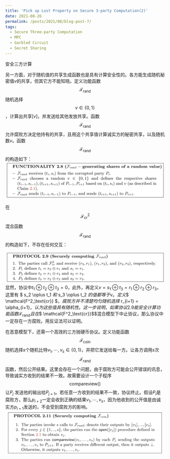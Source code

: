 ```yaml
---
title: 'Pick up Lost Property on Secure 3-party Computation(2)'
date: 2021-08-26
permalink: /posts/2021/08/blog-post-7/
tags:
  - Secure Three-party Computation
  - MPC
  - Garbled Circuit
  - Secret Sharing
---
```


安全三方计算

另一方面，对于随机值的共享生成函数也是具有计算安全性的。各方能生成随机秘密值$v$的共享，但其它方不能知晓。定义功能函数$$\mathcal{F}_{\text{rand}}$$随机选择$$ v \in \{0,1 \}$$，计算出共享$[v]$，并发送给其他发放共享。函数$$\mathcal{F}_{\text{rand}}$$允许腐败方决定他持有的共享，且用这个共享值计算诚实方的秘密共享，以及随机数$v$。函数$$\mathcal{F}_{\text{rand}}$$的构造如下：
![协议2.8](../images/3pc/f_rand.png)

在$$ \mathcal{F^2_\text{cr}}$$混合函数$$\mathcal{F}_{\text{rand}}$$的构造如下，不存在任何交互：

![协议2.9](/images/3pc/sc_f_rand.png)
显然，协议中$t_1 \oplus t_2 \oplus t_3 = 0$，此外，再定义$v = s_1 \oplus t_3 = r_1 \oplus r_2 \oplus r_3$，这里有 $ s_2 \oplus t_1 $和$ s_3 \oplus t_2 $的值都等于$v$。定义$$ \mathcal{F^2_\text{cr}} $$，腐败方并不清楚均匀随机选择$ r_{i+1} = \alpha_{i+1}$，认为这些值具有随机性。这一步说明，如果协议2.9能安全计算功能函数$$\mathcal{F}_{\text{rand}}$$且在$$ \mathcal{F^2_\text{cr}}$$混合模型下中止协议，那么协议中一定存在一方腐败。用反证法可以证明。

在恶意模型下，还需一个高效的三方抛硬币协议。定义功能函数$$ \mathcal{F_\text{coin}} $$随机选择$s$个随机比特$v_1, \cdots, v_s \in \{0, 1 \}$，并把它发送给每一方。让各方调用$s$次$$ \mathcal{F_\text{rand}} $$函数，然后公开结果。这里会存在一个问题，由于腐败方可能会公开错误的讯息，导致诚实方收到的结果不一致。故需要设计一个子程序$$ \mathsf{compareview}() $$让$P_j$ 发送他的输出给$P_{j+1}$。若任意一方收到的结果不一致，协议终止。假设$P_i$是腐败方，那么$p_{i+2}$一定会收到正确的结果$v_1, \cdots, v_s$，因为他收到的公开值是由诚实方$p_{i+1}$发送的，不会受到腐败方的影响。
![](/images/3pc/f_coin.png)



